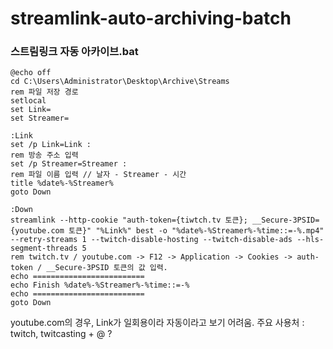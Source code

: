 # streamlink-auto-archiving-batch
### 스트림링크 자동 아카이브.bat

```batch
@echo off
cd C:\Users\Administrator\Desktop\Archive\Streams
rem 파일 저장 경로
setlocal
set Link=
set Streamer=

:Link
set /p Link=Link : 
rem 방송 주소 입력
set /p Streamer=Streamer : 
rem 파일 이름 입력 // 날자 - Streamer - 시간
title %date%-%Streamer%
goto Down

:Down
streamlink --http-cookie "auth-token={tiwtch.tv 토큰}; __Secure-3PSID={youtube.com 토큰}" "%Link%" best -o "%date%-%Streamer%-%time::=-%.mp4" --retry-streams 1 --twitch-disable-hosting --twitch-disable-ads --hls-segment-threads 5
rem twitch.tv / youtube.com -> F12 -> Application -> Cookies -> auth-token / __Secure-3PSID 토큰의 값 입력.
echo =========================
echo Finish %date%-%Streamer%-%time::=-%
echo =========================
goto Down
```

youtube.com의 경우, Link가 일회용이라 자동이라고 보기 어려움.
주요 사용처 : twitch, twitcasting + @ ?
